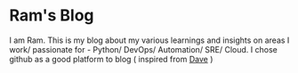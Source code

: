 # Ram's Blog

I am Ram. This is my blog about my various learnings and insights on areas I work/ passionate for - Python/ DevOps/ Automation/ SRE/ Cloud.
I chose github as a good platform to blog ( inspired from [Dave](https://dabeaz.com) ) 
